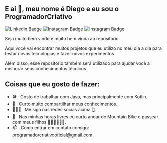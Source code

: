 ## E ai 👋, meu nome é Diego e eu sou o **ProgramadorCriativo**

[![Linkedin Badge](https://img.shields.io/badge/-LinkedIn-0e76a8?style=flat-square&logo=Linkedin&logoColor=white)](https://linkedin.com/in/diegohsi)
[![Instagram Badge](https://img.shields.io/badge/-Instagram-e4405f?style=flat-square&logo=Instagram&logoColor=white)](https://instagram.com/programadorcriativo/)
[![Instagram Badge](https://img.shields.io/badge/-Youtube-ff0000?style=flat-square&logo=Youtube&logoColor=white)](https://www.youtube.com/channel/UCsb8XqG70QyjFp1ncNQEXdA)

Seja muito bem vindo e muito bem vinda ao repositório.

Aqui você vai encontrar muitos projetos que eu utilizo no meu dia a dia para testar novas tecnologias e fazer novos experimentos. 

Além disso, esse repositório também será utilizado para ajudar você a melhorar seus conhecimentos técnicos

## Coisas que eu gosto de fazer:

- 🛠 &nbsp; Gosto de trabalhar com Java, mas principalmente com Kotlin.
- 🚀 &nbsp; Curto muito compartilhar meus conhecimentos.
- 👨🏻‍💻 &nbsp; Me siga nas redes socias acima 👆.
- 💬 &nbsp; Nas minhas horas livres eu curto andar de Mountain Bike e passear com meus filhos 🚴🏻‍♂️🚴🏻‍♂️.
- 📫 &nbsp; Como entrar em contato comigo: programadorcriativooficial@gmail.com.

